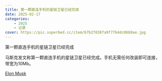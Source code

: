 ```yaml
---
title: 第一颗直连手机的星链卫星已经完成
date: 2025-02-17
categories: 
    - 2025
    - 记录
cover: https://pic.superbed.cc/item/67b2f838fa9f77b4dc06b9ae.jpg
---
```



第一颗直连手机的星链卫星已经完成

马斯克发文称第一颗直连手机的星链卫星已经完成。手机无需任何改装即可连接，带宽为10Mb。

[Elon Musk](https://x.com/elonmusk/status/1864571206004838425?s=46)
